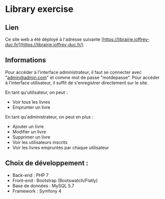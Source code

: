 # Library exercise

## Lien
Ce site web a été déployé à l'adresse suivante [https://librairie.joffrey-duc.fr/](https://librairie.joffrey-duc.fr/)

## Informations
Pour accéder à l'interface administrateur, il faut se connecter avec "admin@admin.com" et comme mot de passe "motdepasse".
Pour accéder à l'interface utilisateur, il suffit de s'enregistrer directement sur le site.

En tant qu'utilisateur, on peut :
* Voir tous les livres
* Emprunter un livre

En tant qu'administrateur, on peut en plus :
* Ajouter un livre
* Modifier un livre
* Supprimer un livre
* Voir les utilisateurs inscrits
* Voir les livres empruntés par chaque utilisateur

## Choix de développement :

* Back-end : PHP 7
* Front-end : Bootstrap (Bootswatch/Flatly)
* Base de données : MySQL 5.7
* Framework : Symfony 4
